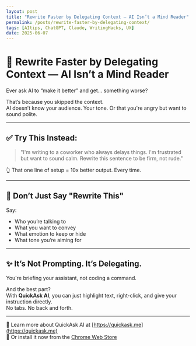 ```yaml
---
layout: post
title: "Rewrite Faster by Delegating Context — AI Isn’t a Mind Reader"
permalink: /posts/rewrite-faster-by-delegating-context/
tags: [AItips, ChatGPT, Claude, WritingHacks, UX]
date: 2025-06-07
---
```


# 🧠 Rewrite Faster by Delegating Context — AI Isn’t a Mind Reader

Ever ask AI to “make it better” and get… something worse?

That’s because you skipped the context.  
AI doesn’t know your audience. Your tone. Or that you're angry but want to sound polite.

---

## ✅ Try This Instead:

> "I'm writing to a coworker who always delays things. I'm frustrated but want to sound calm. Rewrite this sentence to be firm, not rude."

👆 That one line of setup = 10x better output. Every time.

---

## 🔄 Don’t Just Say "Rewrite This"

Say:
- Who you’re talking to  
- What you want to convey  
- What emotion to keep or hide  
- What tone you’re aiming for

---

## ✨ It’s Not Prompting. It’s Delegating.

You're briefing your assistant, not coding a command.

And the best part?  
With **QuickAsk AI**, you can just highlight text, right-click, and give your instruction directly.  
No tabs. No back and forth.

---

🔗 Learn more about QuickAsk AI at [https://quickask.me](https://quickask.me)  
🧩 Or install it now from the [Chrome Web Store](https://chromewebstore.google.com/detail/quickask-ai-d%E1%BB%8Bch-ho%E1%BA%B7c-h%E1%BB%8Fi/jnejgogaflifpdgecjfhpgdiabbeipag)
